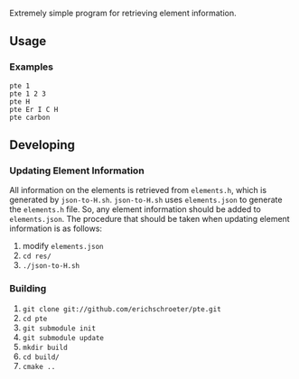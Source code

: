 Extremely simple program for retrieving element information.

Usage
---

### Examples

    pte 1
    pte 1 2 3
    pte H
    pte Er I C H
    pte carbon

Developing
---

### Updating Element Information

All information on the elements is retrieved from `elements.h`, which is generated by `json-to-H.sh`. `json-to-H.sh` uses `elements.json` to generate the `elements.h` file. So, any element information should be added to `elements.json`. The procedure that should be taken when updating element information is as follows:

1. modify `elements.json`
1. `cd res/`
1. `./json-to-H.sh`

### Building

1. `git clone git://github.com/erichschroeter/pte.git`
1. `cd pte`
1. `git submodule init`
1. `git submodule update`
1. `mkdir build`
1. `cd build/`
1. `cmake ..`
